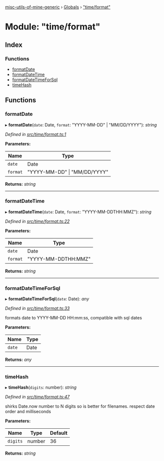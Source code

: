 [misc-utils-of-mine-generic](../README.md) › [Globals](../globals.md) › ["time/format"](_time_format_.md)

# Module: "time/format"

## Index

### Functions

* [formatDate](_time_format_.md#formatdate)
* [formatDateTime](_time_format_.md#formatdatetime)
* [formatDateTimeForSql](_time_format_.md#formatdatetimeforsql)
* [timeHash](_time_format_.md#timehash)

## Functions

###  formatDate

▸ **formatDate**(`date`: Date, `format`: "YYYY-MM-DD" | "MM/DD/YYYY"): *string*

*Defined in [src/time/format.ts:1](https://github.com/cancerberoSgx/misc-utils-of-mine/blob/7016944/misc-utils-of-mine-generic/src/time/format.ts#L1)*

**Parameters:**

Name | Type |
------ | ------ |
`date` | Date |
`format` | "YYYY-MM-DD" &#124; "MM/DD/YYYY" |

**Returns:** *string*

___

###  formatDateTime

▸ **formatDateTime**(`date`: Date, `format`: "YYYY-MM-DDTHH:MMZ"): *string*

*Defined in [src/time/format.ts:22](https://github.com/cancerberoSgx/misc-utils-of-mine/blob/7016944/misc-utils-of-mine-generic/src/time/format.ts#L22)*

**Parameters:**

Name | Type |
------ | ------ |
`date` | Date |
`format` | "YYYY-MM-DDTHH:MMZ" |

**Returns:** *string*

___

###  formatDateTimeForSql

▸ **formatDateTimeForSql**(`date`: Date): *any*

*Defined in [src/time/format.ts:33](https://github.com/cancerberoSgx/misc-utils-of-mine/blob/7016944/misc-utils-of-mine-generic/src/time/format.ts#L33)*

formats date to YYYY-MM-DD HH:mm:ss, compatible with sql dates

**Parameters:**

Name | Type |
------ | ------ |
`date` | Date |

**Returns:** *any*

___

###  timeHash

▸ **timeHash**(`digits`: number): *string*

*Defined in [src/time/format.ts:47](https://github.com/cancerberoSgx/misc-utils-of-mine/blob/7016944/misc-utils-of-mine-generic/src/time/format.ts#L47)*

shirks Date.now number to N digits so is better for filenames. respect date order and  milliseconds

**Parameters:**

Name | Type | Default |
------ | ------ | ------ |
`digits` | number | 36 |

**Returns:** *string*
